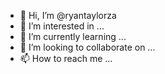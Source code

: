 - 👋 Hi, I’m @ryantaylorza
- 👀 I’m interested in ...
- 🌱 I’m currently learning ...
- 💞️ I’m looking to collaborate on ...
- 📫 How to reach me ...

<!---
ryantaylorza/ryantaylorza is a ✨ special ✨ repository because its `README.md` (this file) appears on your GitHub profile.
You can click the Preview link to take a look at your changes.
--->

